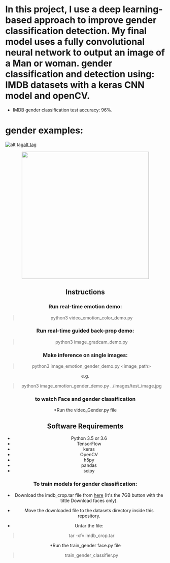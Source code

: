 # In this project, I use a deep learning-based approach to improve gender classification detection. My final model uses a fully convolutional neural network to output an image of a Man or woman. gender classification and detection using: IMDB datasets with a keras CNN model and openCV.
* IMDB gender classification test accuracy: 96%.

# gender examples:

![alt tag](image/test5.png)[alt tag](image/test7.png) 
<div align='center'>
  <img src='image/project.jpg' width='400px'>

## Instructions

### Run real-time emotion demo:
> python3 video_emotion_color_demo.py

### Run real-time guided back-prop demo:
> python3 image_gradcam_demo.py

### Make inference on single images:
> python3 image_emotion_gender_demo.py <image_path>

e.g.

> python3 image_emotion_gender_demo.py ../images/test_image.jpg



### to watch Face and gender classification 
*Run the video_Gender.py file
>

## Software Requirements

* Python 3.5 or 3.6
* TensorFlow
* keras
* OpenCV 
* h5py
* pandas
* scipy



### To train models for gender classification:

* Download the imdb_crop.tar file from [here](https://data.vision.ee.ethz.ch/cvl/rrothe/imdb-wiki/) (It's the 7GB button with the tittle Download faces only).

* Move the downloaded file to the datasets directory inside this repository.

* Untar the file:
> tar -xfv imdb_crop.tar

*Run the train_gender face.py file
>  train_gender_classifier.py









